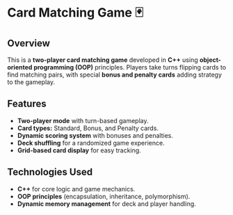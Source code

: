 # Card Matching Game 🃏

## Overview  
This is a **two-player card matching game** developed in **C++** using **object-oriented programming (OOP)** principles. Players take turns flipping cards to find matching pairs, with special **bonus and penalty cards** adding strategy to the gameplay.

## Features  
- **Two-player mode** with turn-based gameplay.  
- **Card types:** Standard, Bonus, and Penalty cards.  
- **Dynamic scoring system** with bonuses and penalties.  
- **Deck shuffling** for a randomized game experience.  
- **Grid-based card display** for easy tracking.  

## Technologies Used  
- **C++** for core logic and game mechanics.  
- **OOP principles** (encapsulation, inheritance, polymorphism).  
- **Dynamic memory management** for deck and player handling. 
